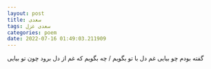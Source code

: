 ```yaml
---
layout: post
title: سعدی
tags: سعدی غزل
categories: poem
date: 2022-07-16 01:49:03.211909
---
```


گفته بودم چو بیایی غم دل با تو بگویم / چه بگویم که غم از دل برود چون تو بیایی